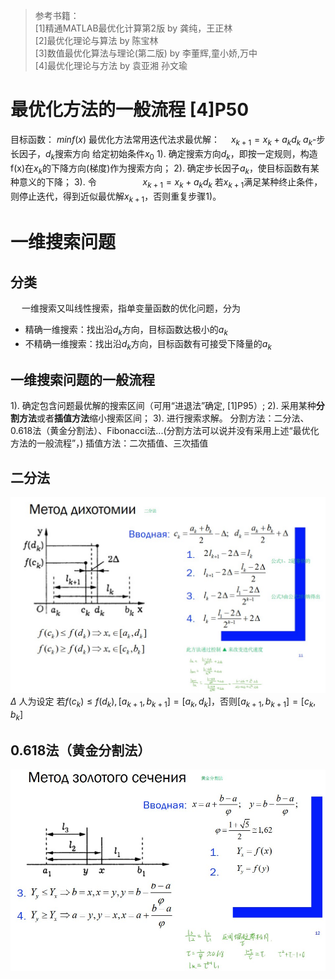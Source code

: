 >参考书籍：  
>[1]精通MATLAB最优化计算第2版 by 龚纯，王正林  
>[2]最优化理论与算法 by 陈宝林  
>[3]数值最优化算法与理论(第二版) by 李董辉,童小娇,万中  
>[4]最优化理论与方法 by 袁亚湘 孙文瑜

最优化方法的一般流程 [4]P50
===

目标函数： $min f(x)$
最优化方法常用迭代法求最优解： 
&emsp;$x_{k+1}=x_{k}+a_{k}d_{k}$
$a_k$-步长因子，$d_k$搜索方向
给定初始条件$x_0$
1). 确定搜索方向$d_k$，即按一定规则，构造f(x)在$x_k$的下降方向(梯度)作为搜索方向；
2). 确定步长因子$a_k$，使目标函数有某种意义的下降；
3). 令
&emsp;&emsp;&emsp;&emsp;&emsp;$x_{k+1}=x_{k}+a_{k}d_{k}$
若$x_{k+1}$满足某种终止条件，则停止迭代，得到近似最优解$x_{k+1}$，否则重复步骤1)。

一维搜索问题
===

分类
---

&emsp; 一维搜索又叫线性搜索，指单变量函数的优化问题，分为

- 精确一维搜索：找出沿$d_k$方向，目标函数达极小的$a_k$
- 不精确一维搜索：找出沿$d_k$方向，目标函数有可接受下降量的$a_k$

一维搜索问题的一般流程
---

1). 确定包含问题最优解的搜索区间（可用“进退法”确定, [1]P95）;
2). 采用某种**分割方法**或者**插值方法**缩小搜索区间；
3). 进行搜索求解。
分割方法：二分法、0.618法（黄金分割法）、Fibonacci法...(分割方法可以说并没有采用上述“最优化方法的一般流程”，)
插值方法：二次插值、三次插值

二分法
---
![](./images/2022-01-02_205945.jpg)
$\Delta$ 人为设定
若$f(c_k)\leqslant f(d_k), [a_{k+1},b_{k+1}]=[a_k,d_k]$，否则$[a_{k+1},b_{k+1}]=[c_k,b_k]$

0.618法（黄金分割法）
---
![](./images/210257.jpg)
